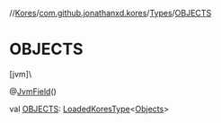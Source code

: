 //[Kores](../../../index.md)/[com.github.jonathanxd.kores](../index.md)/[Types](index.md)/[OBJECTS](-o-b-j-e-c-t-s.md)

# OBJECTS

[jvm]\

@[JvmField](https://kotlinlang.org/api/latest/jvm/stdlib/kotlin.jvm/-jvm-field/index.html)()

val [OBJECTS](-o-b-j-e-c-t-s.md): [LoadedKoresType](../../com.github.jonathanxd.kores.type/-loaded-kores-type/index.md)<[Objects](https://docs.oracle.com/javase/8/docs/api/java/util/Objects.html)>
